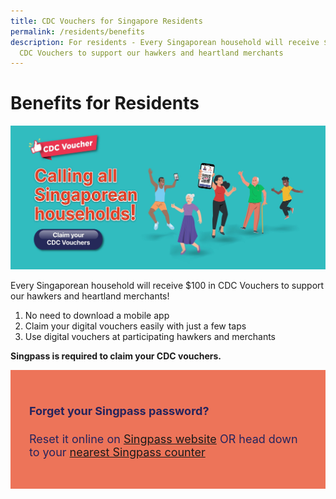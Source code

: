```yaml
---
title: CDC Vouchers for Singapore Residents
permalink: /residents/benefits
description: For residents - Every Singaporean household will receive $100 in
  CDC Vouchers to support our hawkers and heartland merchants
---
```

# Benefits for Residents

![Alt text for image on Isomer site](/images/residents/resident-banner.jpg)


Every Singaporean household will receive $100 in CDC Vouchers to support our hawkers and heartland merchants!

1. No need to download a mobile app
2. Claim your digital vouchers easily with just a few taps
3. Use digital vouchers at participating hawkers and merchants


**Singpass is required to claim your CDC vouchers.**

<div style="font-size:18px;color:rgb(37, 36, 92); background-color:#ED7459; padding:30px">	
<h4><strong>Forget your Singpass password?</strong></h4>
<p>Reset it online on <a href="http://www.singpass.gov.sg/singpass/onlineresetpassword/userdetail">Singpass website</a> OR head down to your <a href="http://www.singpass.gov.sg/singpass/common/counter">nearest Singpass counter </a></p>
</div>